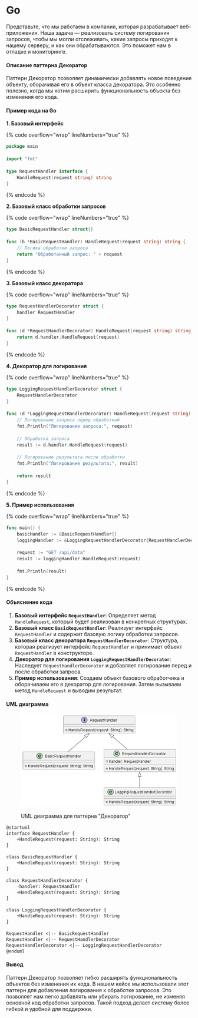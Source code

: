 # Go

Представьте, что мы работаем в компании, которая разрабатывает веб-приложения. Наша задача — реализовать систему логирования запросов, чтобы мы могли отслеживать, какие запросы приходят к нашему серверу, и как они обрабатываются. Это поможет нам в отладке и мониторинге.

#### Описание паттерна Декоратор

Паттерн Декоратор позволяет динамически добавлять новое поведение объекту, оборачивая его в объект класса декоратора. Это особенно полезно, когда мы хотим расширить функциональность объекта без изменения его кода.

#### Пример кода на Go

**1. Базовый интерфейс**

{% code overflow="wrap" lineNumbers="true" %}
```go
package main

import "fmt"

type RequestHandler interface {
    HandleRequest(request string) string
}
```
{% endcode %}

**2. Базовый класс обработки запросов**

{% code overflow="wrap" lineNumbers="true" %}
```go
type BasicRequestHandler struct{}

func (h *BasicRequestHandler) HandleRequest(request string) string {
    // Логика обработки запроса
    return "Обработанный запрос: " + request
}
```
{% endcode %}

**3. Базовый класс декоратора**

{% code overflow="wrap" lineNumbers="true" %}
```go
type RequestHandlerDecorator struct {
    handler RequestHandler
}

func (d *RequestHandlerDecorator) HandleRequest(request string) string {
    return d.handler.HandleRequest(request)
}
```
{% endcode %}

**4. Декоратор для логирования**

{% code overflow="wrap" lineNumbers="true" %}
```go
type LoggingRequestHandlerDecorator struct {
    RequestHandlerDecorator
}

func (d *LoggingRequestHandlerDecorator) HandleRequest(request string) string {
    // Логирование запроса перед обработкой
    fmt.Println("Логирование запроса:", request)

    // Обработка запроса
    result := d.handler.HandleRequest(request)

    // Логирование результата после обработки
    fmt.Println("Логирование результата:", result)

    return result
}
```
{% endcode %}

**5. Пример использования**

{% code overflow="wrap" lineNumbers="true" %}
```go
func main() {
    basicHandler := &BasicRequestHandler{}
    loggingHandler := &LoggingRequestHandlerDecorator{RequestHandlerDecorator{handler: basicHandler}}

    request := "GET /api/data"
    result := loggingHandler.HandleRequest(request)

    fmt.Println(result)
}
```
{% endcode %}

#### Объяснение кода

1. **Базовый интерфейс `RequestHandler`**: Определяет метод `HandleRequest`, который будет реализован в конкретных структурах.
2. **Базовый класс `BasicRequestHandler`**: Реализует интерфейс `RequestHandler` и содержит базовую логику обработки запросов.
3. **Базовый класс декоратора `RequestHandlerDecorator`**: Структура, которая реализует интерфейс `RequestHandler` и принимает объект `RequestHandler` в конструкторе.
4. **Декоратор для логирования `LoggingRequestHandlerDecorator`**: Наследует `RequestHandlerDecorator` и добавляет логирование перед и после обработки запроса.
5. **Пример использования**: Создаем объект базового обработчика и оборачиваем его в декоратор для логирования. Затем вызываем метод `HandleRequest` и выводим результат.

#### UML диаграмма

<figure><img src="../../../../../.gitbook/assets/image (1) (1) (1) (1) (1) (1) (1) (1) (1) (1) (1) (1) (1) (1) (1) (1) (1) (1) (1) (1) (1).png" alt=""><figcaption><p>UML диаграмма для паттерна "Декоратор"</p></figcaption></figure>

```plantuml
@startuml
interface RequestHandler {
    +HandleRequest(request: String): String
}

class BasicRequestHandler {
    +HandleRequest(request: String): String
}

class RequestHandlerDecorator {
    -handler: RequestHandler
    +HandleRequest(request: String): String
}

class LoggingRequestHandlerDecorator {
    +HandleRequest(request: String): String
}

RequestHandler <|-- BasicRequestHandler
RequestHandler <|-- RequestHandlerDecorator
RequestHandlerDecorator <|-- LoggingRequestHandlerDecorator
@enduml
```

#### Вывод

Паттерн Декоратор позволяет гибко расширять функциональность объектов без изменения их кода. В нашем кейсе мы использовали этот паттерн для добавления логирования к обработке запросов. Это позволяет нам легко добавлять или убирать логирование, не изменяя основной код обработки запросов. Такой подход делает систему более гибкой и удобной для поддержки.
